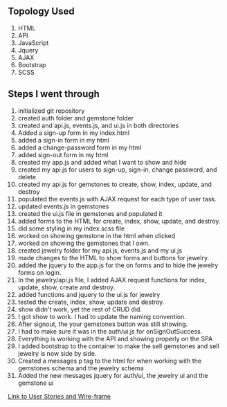 ## Topology Used

1. HTML
2. API
3. JavaScript
4. Jquery
5. AJAX
6. Bootstrap
7. SCSS

## Steps I went through

1. initialized git repository
2. created auth folder and gemstone folder
3. created and api.js, events.js, and ui.js in both directories
4. Added a sign-up form in my index.html
5. added a sign-in form in my html
6. added a change-password form in my html
7. added sign-out form in my html
8. created my app.js and added what I want to show and hide
9. created my api.js for users to sign-up, sign-in, change password, and delete
10. created my api.js for gemstones to create, show, index, update, and destroy
11. populated the events.js with AJAX request for each type of user task.
12. updated events.js in gemstones
13. created the ui.js file in gemstones and populated it
14. added forms to the HTML for create, index, show, update, and destroy.
15. did some styling in my index.scss file
16. worked on showing gemstone in the html when clicked
17. worked on showing the gemstones that I own.
18. created jewelry folder for my api.js, events.js and my ui.js
19. made changes to the HTML to show forms and buttons for jewelry.
20. added the jquery to the app.js for the on forms and to hide the jewelry
forms on login.
21. In the jewelry/api.js file, I added AJAX request functions for index, update, show,
create and destroy.
22. added functions and jquery to the ui.js for jewelry
23. tested the create, index, show, update and destroy.
24. show didn't work, yet the rest of CRUD did.
25. I got show to work. I had to update the naming convention.
26. After signout, the your gemstones button was still showing.
27. I had to make sure it was in the auth/ui.js for onSignOutSuccess.
28. Everything is working with the API and showing properly on the SPA
29. I added bootstrap to the container to make the sell gemstones and sell
jewelry is now side by side.
30. Created a messages p tag to the html for when working with the gemstones schema
and the jewelry schema
31. Added the new messages jquery for auth/ui, the jewelry ui and the gemstone ui

[Link to User Stories and Wire-frame](https://miro.com/welcomeonboard/deoe66byXtWU7bUY1vhtX8YaROd8YbFqwx0e9Llgs6YmHYngXWNsRBQOV87IJTBh)
